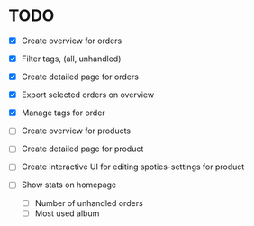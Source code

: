 # TODO
- [x] Create overview for orders
- [x] Filter tags, (all, unhandled)
- [x] Create detailed page for orders
- [x] Export selected orders on overview
- [x] Manage tags for order


- [ ] Create overview for products
- [ ] Create detailed page for product
- [ ] Create interactive UI for editing spoties-settings for product
- [ ] Show stats on homepage
  - [ ] Number of unhandled orders
  - [ ] Most used album